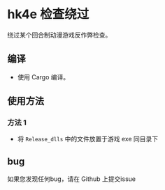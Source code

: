 # hk4e 检查绕过

绕过某个回合制动漫游戏反作弊检查。

## 编译

* 使用 Cargo 编译。

## 使用方法

### 方法 1  

* 将 `Release_dlls` 中的文件放置于游戏 exe 同目录下

## bug

如果您发现任何bug，请在 Github 上提交issue
